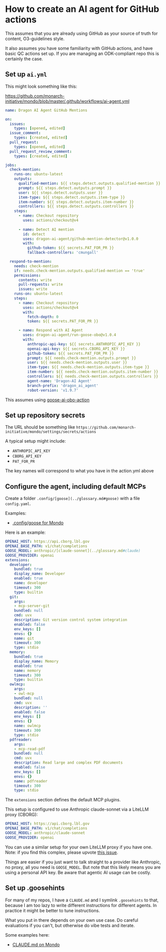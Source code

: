 # How to create an AI agent for GitHub actions

This assumes that you are already using GitHub as your source of truth for
content, O3-guidelines style.

It also assumes you have some familiarity with GitHub actions, and
have basic QC actions set up. If you are managing an ODK-compliant
repo this is certainly the case.

## Set up `ai.yml`

This might look something like this:

https://github.com/monarch-initiative/mondo/blob/master/.github/workflows/ai-agent.yml

```yaml
name: Dragon AI Agent GitHub Mentions

on:
  issues:
    types: [opened, edited]
  issue_comment:
    types: [created, edited]
  pull_request:
    types: [opened, edited]
  pull_request_review_comment:
    types: [created, edited]

jobs:
  check-mention:
    runs-on: ubuntu-latest
    outputs:
      qualified-mention: ${{ steps.detect.outputs.qualified-mention }}
      prompt: ${{ steps.detect.outputs.prompt }}
      user: ${{ steps.detect.outputs.user }}
      item-type: ${{ steps.detect.outputs.item-type }}
      item-number: ${{ steps.detect.outputs.item-number }}
      controllers: ${{ steps.detect.outputs.controllers }}
    steps:
      - name: Checkout repository
        uses: actions/checkout@v4
        
      - name: Detect AI mention
        id: detect
        uses: dragon-ai-agent/github-mention-detector@v1.0.0
        with:
          github-token: ${{ secrets.PAT_FOR_PR }}
          fallback-controllers: 'cmungall'

  respond-to-mention:
    needs: check-mention
    if: needs.check-mention.outputs.qualified-mention == 'true'
    permissions:
      contents: write
      pull-requests: write
      issues: write
    runs-on: ubuntu-latest
    steps:
      - name: Checkout repository
        uses: actions/checkout@v4
        with:
          fetch-depth: 0
          token: ${{ secrets.PAT_FOR_PR }}

      - name: Respond with AI Agent
        uses: dragon-ai-agent/run-goose-obo@v1.0.4
        with:
          anthropic-api-key: ${{ secrets.ANTHROPIC_API_KEY }}
          openai-api-key: ${{ secrets.CBORG_API_KEY }}
          github-token: ${{ secrets.PAT_FOR_PR }}
          prompt: ${{ needs.check-mention.outputs.prompt }}
          user: ${{ needs.check-mention.outputs.user }}
          item-type: ${{ needs.check-mention.outputs.item-type }}
          item-number: ${{ needs.check-mention.outputs.item-number }}
          controllers: ${{ needs.check-mention.outputs.controllers }}
          agent-name: 'Dragon-AI Agent'
          branch-prefix: 'dragon_ai_agent'
          robot-version: 'v1.9.7'
```

This assumes using [goose-ai-obo-action](https://github.com/ai4curation/goose-ai-obo-action/)

## Set up repository secrets

The URL should be something like `https://github.com/monarch-initiative/mondo/settings/secrets/actions`

A typical setup might include:

* `ANTHROPIC_API_KEY`
* `CBORG_API_KEY`
* `PAT_FOR_PR`

The key names will correspond to what you have in the action.yml above

## Configure the agent, including default MCPs

Create a folder `.config/[goose](../glossary.md#goose)` with a file `config.yaml`.

Examples:

- [.config/goose for Mondo](https://github.com/monarch-initiative/mondo/tree/master/.config/goose)

Here is an example:

```yaml
OPENAI_HOST: https://api.cborg.lbl.gov
OPENAI_BASE_PATH: v1/chat/completions
GOOSE_MODEL: anthropic/[claude-sonnet](../glossary.md#claude)
GOOSE_PROVIDER: openai
extensions:
  developer:
    bundled: true
    display_name: Developer
    enabled: true
    name: developer
    timeout: 300
    type: builtin
  git:
    args:
    - mcp-server-git
    bundled: null
    cmd: uvx
    description: Git version control system integration
    enabled: false
    env_keys: []
    envs: {}
    name: git
    timeout: 300
    type: stdio
  memory:
    bundled: true
    display_name: Memory
    enabled: true
    name: memory
    timeout: 300
    type: builtin
  owlmcp:
    args:
    - owl-mcp
    bundled: null
    cmd: uvx
    description: ''
    enabled: false
    env_keys: []
    envs: {}
    name: owlmcp
    timeout: 300
    type: stdio
  pdfreader:
    args:
    - mcp-read-pdf
    bundled: null
    cmd: uvx
    description: Read large and complex PDF documents
    enabled: false
    env_keys: []
    envs: {}
    name: pdfreader
    timeout: 300
    type: stdio
```

The `extensions` section defines the default MCP plugins.

This setup is configured to use Anthropic claude-sonnet via a LiteLLM proxy (CBORG):

```yaml
OPENAI_HOST: https://api.cborg.lbl.gov
OPENAI_BASE_PATH: v1/chat/completions
GOOSE_MODEL: anthropic/claude-sonnet
GOOSE_PROVIDER: openai
```

You can use a similar setup for your own LiteLLM proxy if you have one. Note: if you find this complex, please upvote [this issue](https://github.com/block/goose/issues/2507).

Things are easier if you just want to talk straight to a provider like Anthropic, no proxy, all you need is `GOOSE_MODEL`. But note that this likely means you are using a personal API key. Be aware that agentic AI usage can be costly.

## Set up .goosehints

For many of my repos, I have a `CLAUDE.md` and I symlink `.goosehints` to that, because I am too lazy to write different instructions for different agents. In practice it might be better to tune instructions.

What you put in there depends on your own use case. Do careful evaluations if you can't, but otherwise do vibe tests and iterate.

Some examples here:

- [CLAUDE.md on Mondo](https://github.com/monarch-initiative/mondo/blob/master/CLAUDE.md)

